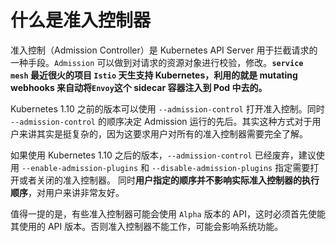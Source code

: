 # 什么是准入控制器

准入控制（Admission Controller）是 Kubernetes API Server 用于拦截请求的一种手段。`Admission` 可以做到对请求的资源对象进行校验，修改。**`service mesh` 最近很火的项目 `Istio` 天生支持 Kubernetes，利用的就是 mutating webhooks 来自动将`Envoy`这个 sidecar 容器注入到 Pod 中去的。**



Kubernetes 1.10 之前的版本可以使用 `--admission-control` 打开准入控制。同时 `--admission-control` 的顺序决定 Admission 运行的先后。其实这种方式对于用户来讲其实是挺复杂的，因为这要求用户对所有的准入控制器需要完全了解。

如果使用 Kubernetes 1.10 之后的版本，`--admission-control` 已经废弃，建议使用
`--enable-admission-plugins` 和 `--disable-admission-plugins` 指定需要打开或者关闭的准入控制器。 同时**用户指定的顺序并不影响实际准入控制器的执行顺序**，对用户来讲非常友好。

值得一提的是，有些准入控制器可能会使用 `Alpha` 版本的 API，这时必须首先使能其使用的 API 版本。否则准入控制器不能工作，可能会影响系统功能。